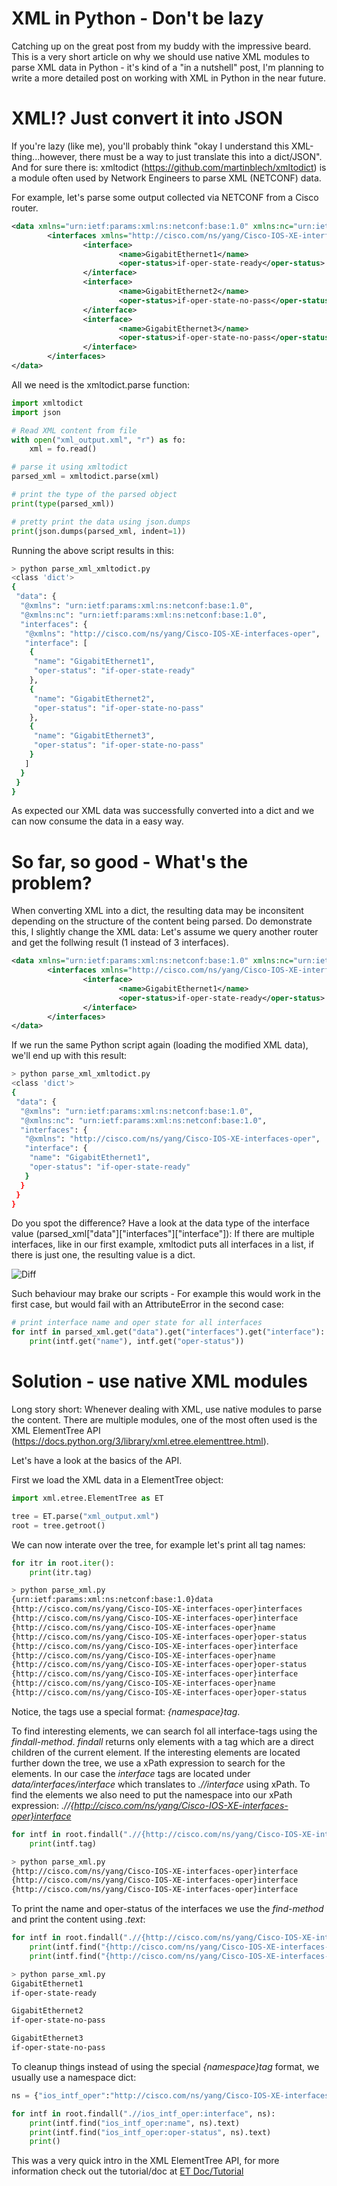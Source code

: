 # XML in Python - Don't be lazy
Catching up on the great post from my buddy with the impressive beard. This is a very short article on why we should use native XML modules to parse XML data in Python - it's kind of a "in a nutshell" post, I'm planning to write a more detailed post on working with XML in Python in the near future. 

# XML!? Just convert it into JSON
If you're lazy (like me), you'll probably think "okay I understand this XML-thing...however, there must be a way to just translate this into a dict/JSON". And for sure there is: xmltodict (https://github.com/martinblech/xmltodict) is a module often used by Network Engineers to parse XML (NETCONF) data.

For example, let's parse some output collected via NETCONF from a Cisco router.
```xml
<data xmlns="urn:ietf:params:xml:ns:netconf:base:1.0" xmlns:nc="urn:ietf:params:xml:ns:netconf:base:1.0">
        <interfaces xmlns="http://cisco.com/ns/yang/Cisco-IOS-XE-interfaces-oper">
                <interface>
                        <name>GigabitEthernet1</name>
                        <oper-status>if-oper-state-ready</oper-status>
                </interface>
                <interface>
                        <name>GigabitEthernet2</name>
                        <oper-status>if-oper-state-no-pass</oper-status>
                </interface>
                <interface>
                        <name>GigabitEthernet3</name>
                        <oper-status>if-oper-state-no-pass</oper-status>
                </interface>
        </interfaces>
</data>
```

All we need is the xmltodict.parse function:
```python
import xmltodict
import json

# Read XML content from file
with open("xml_output.xml", "r") as fo:
    xml = fo.read()

# parse it using xmltodict
parsed_xml = xmltodict.parse(xml)

# print the type of the parsed object
print(type(parsed_xml))

# pretty print the data using json.dumps
print(json.dumps(parsed_xml, indent=1))
```

Running the above script results in this:
```bash
> python parse_xml_xmltodict.py                                                                                                                                                                                                                     
<class 'dict'>
{
 "data": {
  "@xmlns": "urn:ietf:params:xml:ns:netconf:base:1.0",
  "@xmlns:nc": "urn:ietf:params:xml:ns:netconf:base:1.0",
  "interfaces": {
   "@xmlns": "http://cisco.com/ns/yang/Cisco-IOS-XE-interfaces-oper",
   "interface": [
    {
     "name": "GigabitEthernet1",
     "oper-status": "if-oper-state-ready"
    },
    {
     "name": "GigabitEthernet2",
     "oper-status": "if-oper-state-no-pass"
    },
    {
     "name": "GigabitEthernet3",
     "oper-status": "if-oper-state-no-pass"
    }
   ]
  }
 }
}
```

As expected our XML data was successfully converted into a dict and we can now consume the data in a easy way.

# So far, so good - What's the problem?
When converting XML into a dict, the resulting data may be inconsitent depending on the structure of the content being parsed. Do demonstrate this, I slightly change the XML data: Let's assume we query another router and get the follwing result (1 instead of 3 interfaces).

```xml
<data xmlns="urn:ietf:params:xml:ns:netconf:base:1.0" xmlns:nc="urn:ietf:params:xml:ns:netconf:base:1.0">
        <interfaces xmlns="http://cisco.com/ns/yang/Cisco-IOS-XE-interfaces-oper">
                <interface>
                        <name>GigabitEthernet1</name>
                        <oper-status>if-oper-state-ready</oper-status>
                </interface>
        </interfaces>
</data>
```

If we run the same Python script again (loading the modified XML data), we'll end up with this result:
```bash
> python parse_xml_xmltodict.py                                                                                                                                                                                                                     
<class 'dict'>
{
 "data": {
  "@xmlns": "urn:ietf:params:xml:ns:netconf:base:1.0",
  "@xmlns:nc": "urn:ietf:params:xml:ns:netconf:base:1.0",
  "interfaces": {
   "@xmlns": "http://cisco.com/ns/yang/Cisco-IOS-XE-interfaces-oper",
   "interface": {
    "name": "GigabitEthernet1",
    "oper-status": "if-oper-state-ready"
   }
  }
 }
}
```

Do you spot the difference? Have a look at the data type of the interface value (parsed_xml["data"]["interfaces"]["interface"]): If there are multiple interfaces, like in our first example, xmltodict puts all interfaces in a list, if there is just one, the resulting value is a dict.

![Diff](out_diff.png)

Such behaviour may brake our scripts - For example this would work in the first case, but would fail with an AttributeError in the second case:

```python
# print interface name and oper state for all interfaces
for intf in parsed_xml.get("data").get("interfaces").get("interface"):
    print(intf.get("name"), intf.get("oper-status"))
```

# Solution - use native XML modules
Long story short: Whenever dealing with XML, use native modules to parse the content. There are multiple modules, one of the most often used is the XML ElementTree API (https://docs.python.org/3/library/xml.etree.elementtree.html).

Let's have a look at the basics of the API.

First we load the XML data in a ElementTree object:
```python
import xml.etree.ElementTree as ET

tree = ET.parse("xml_output.xml")
root = tree.getroot()
```

We can now interate over the tree, for example let's print all tag names:
```python
for itr in root.iter():
    print(itr.tag)
```

```bash
> python parse_xml.py 
{urn:ietf:params:xml:ns:netconf:base:1.0}data
{http://cisco.com/ns/yang/Cisco-IOS-XE-interfaces-oper}interfaces
{http://cisco.com/ns/yang/Cisco-IOS-XE-interfaces-oper}interface
{http://cisco.com/ns/yang/Cisco-IOS-XE-interfaces-oper}name
{http://cisco.com/ns/yang/Cisco-IOS-XE-interfaces-oper}oper-status
{http://cisco.com/ns/yang/Cisco-IOS-XE-interfaces-oper}interface
{http://cisco.com/ns/yang/Cisco-IOS-XE-interfaces-oper}name
{http://cisco.com/ns/yang/Cisco-IOS-XE-interfaces-oper}oper-status
{http://cisco.com/ns/yang/Cisco-IOS-XE-interfaces-oper}interface
{http://cisco.com/ns/yang/Cisco-IOS-XE-interfaces-oper}name
{http://cisco.com/ns/yang/Cisco-IOS-XE-interfaces-oper}oper-status 
```

Notice, the tags use a special format: _{namespace}tag_. 

To find interesting elements, we can search fol all interface-tags using the _findall-method_. _findall_ returns only elements with a tag which are a direct children of the current element. If the interesting elements are located further down the tree, we use a xPath expression to search for the elements. In our case the _interface_ tags are located under _data/interfaces/interface_ which translates to _.//interface_ using xPath. To find the elements we also need to put the namespace into our xPath expression: _.//{http://cisco.com/ns/yang/Cisco-IOS-XE-interfaces-oper}interface_

```python
for intf in root.findall(".//{http://cisco.com/ns/yang/Cisco-IOS-XE-interfaces-oper}interface"):
    print(intf.tag)
```

```bash
> python parse_xml.py 
{http://cisco.com/ns/yang/Cisco-IOS-XE-interfaces-oper}interface
{http://cisco.com/ns/yang/Cisco-IOS-XE-interfaces-oper}interface
{http://cisco.com/ns/yang/Cisco-IOS-XE-interfaces-oper}interface
```

To print the name and oper-status of the interfaces we use the _find-method_ and print the content using _.text_:
```python
for intf in root.findall(".//{http://cisco.com/ns/yang/Cisco-IOS-XE-interfaces-oper}interface"):
    print(intf.find("{http://cisco.com/ns/yang/Cisco-IOS-XE-interfaces-oper}name").text)
    print(intf.find("{http://cisco.com/ns/yang/Cisco-IOS-XE-interfaces-oper}oper-status").text)
```

```bash
> python parse_xml.py 
GigabitEthernet1
if-oper-state-ready

GigabitEthernet2
if-oper-state-no-pass

GigabitEthernet3
if-oper-state-no-pass
```

To cleanup things instead of using the special _{namespace}tag_ format, we usually use a namespace dict:
```python
ns = {"ios_intf_oper":"http://cisco.com/ns/yang/Cisco-IOS-XE-interfaces-oper"}

for intf in root.findall(".//ios_intf_oper:interface", ns):
    print(intf.find("ios_intf_oper:name", ns).text)
    print(intf.find("ios_intf_oper:oper-status", ns).text)
    print()
```

This was a very quick intro in the XML ElementTree API, for more information check out the tutorial/doc at [ET Doc/Tutorial](https://docs.python.org/3/library/xml.etree.elementtree.html)